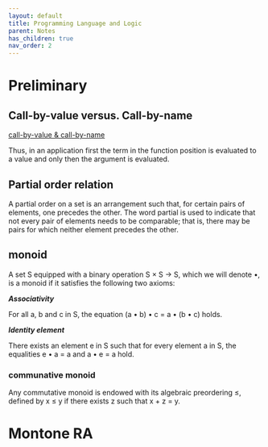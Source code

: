 ```yaml
---
layout: default
title: Programming Language and Logic
parent: Notes
has_children: true
nav_order: 2
---
```

# Preliminary

## Call-by-value versus. Call-by-name
[call-by-value & call-by-name](https://www.cs.princeton.edu/courses/archive/fall16/cos326/lec/17-cbn-cbv.pdf)


Thus, in an application first the term in the function position is evaluated to a value and only then the argument is evaluated.

## Partial order relation

A partial order on a set is an arrangement such that, for certain pairs of elements, one precedes the other. The word partial is used to indicate that not every pair of elements needs to be comparable; that is, there may be pairs for which neither element precedes the other.

## monoid
A set S equipped with a binary operation S × S → S, which we will denote •, is a monoid if it satisfies the following two axioms:

***Associativity***

For all a, b and c in S, the equation (a • b) • c = a • (b • c) holds.

***Identity element***

There exists an element e in S such that for every element a in S, the equalities e • a = a and a • e = a hold.

### communative monoid
Any commutative monoid is endowed with its algebraic preordering ≤, defined by x ≤ y if there exists z such that x + z = y.

# Montone RA


